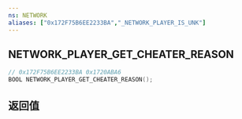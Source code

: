 ```yaml
---
ns: NETWORK
aliases: ["0x172F75B6EE2233BA","_NETWORK_PLAYER_IS_UNK"]
---
```

## NETWORK_PLAYER_GET_CHEATER_REASON

```c
// 0x172F75B6EE2233BA 0x1720ABA6
BOOL NETWORK_PLAYER_GET_CHEATER_REASON();
```

## 返回值
